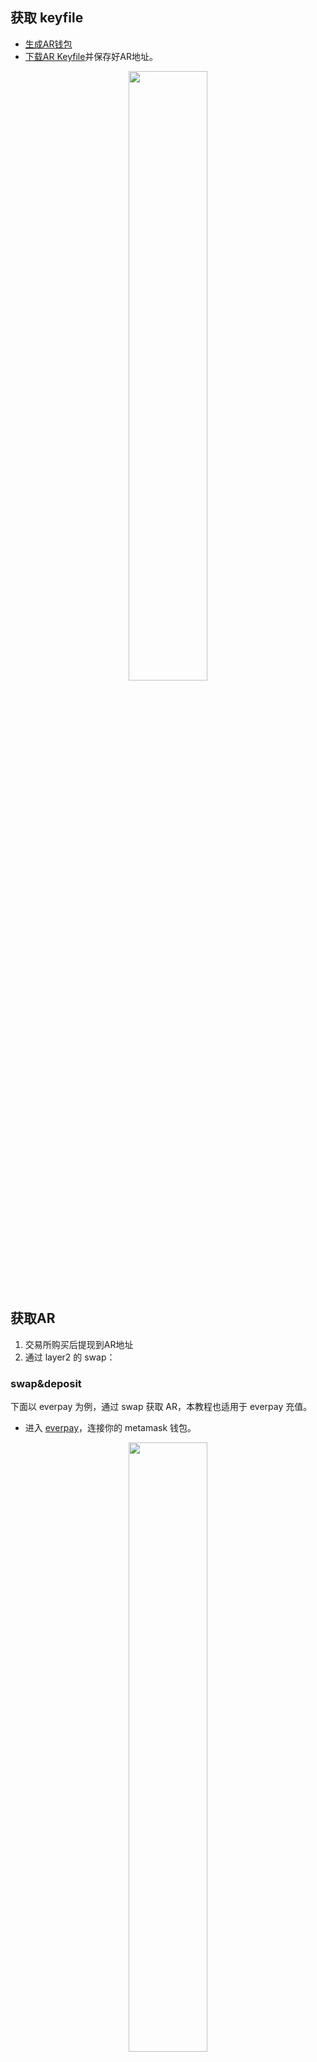 ## 获取 keyfile

- [生成AR钱包](https://arweave.app/add)
- [下载AR Keyfile](https://arweave.app/settings)并保存好AR地址。

<div align="center"><img src="https://arseed.web3infura.io/Hd6d4suqi1DUPdeDT__Wo9c-YCNNkq2xbld0DX5Ss_M" height="50%" width="50%"/></div>


## 获取AR

1. 交易所购买后提现到AR地址
2. 通过 layer2 的 swap：

### swap&deposit
下面以 everpay 为例，通过 swap 获取 AR，本教程也适用于 everpay 充值。

- 进入 [everpay](https://app.everpay.io)，连接你的 metamask 钱包。


<div align="center"> <img src="https://arseed.web3infura.io/eNiUhUJ6DuCN_ERxCo0EPjzfi3iUSjhDxQflhrawPjI" height="50%" width="50%"/></div>

- 点击跨链，将上一步链接的钱包的任意资产（ETH，USDT等）跨链至 everpay。

<div align="center"><img src="https://arseed.web3infura.io/NPUEWHD4qtUXcdXmGcBc4cGFXFPKzHlzdEXEr93CJXA" height="50%" width="50%"/></div>


- 点击兑换，将跨链至 everpay 的资产兑换成 AR。

<div align="center"><img src="https://arseed.web3infura.io/XQ2sojdJADbAMzDvJc6pya-jlZ8Ku1izWD-kFylAyOk" height="50%" width="50%"/></div>

- 再次点击跨链，将兑换的 AR 提现到 keyfile 对应的地址即可。

<div align="center"><img src="https://arseed.web3infura.io/uYNJI1QMqBqt_I8sKlkqu4tmXOWnXp7oVEW0JWkkdHs" height="50%" width="50%"/></div>

通过以上的简单操作，你就获得了一个可以用来上传数据（拥有 AR Token）的 AR keyfile。




